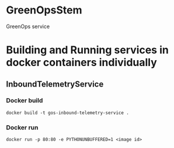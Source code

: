 # GreenOpsStem
GreenOps service

# Building and Running services in docker containers individually
## InboundTelemetryService
### Docker build
`docker build -t gos-inbound-telemetry-service .`
### Docker run
`docker run -p 80:80 -e PYTHONUNBUFFERED=1 <image id>`
